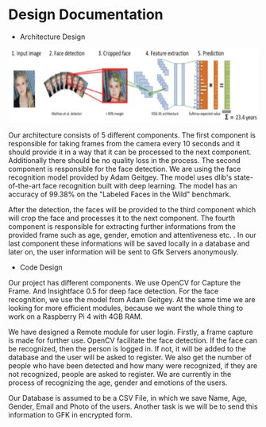 # Design Documentation
- Architecture Design
<p align="center">
<img height="150" src="https://github.com/amosproj/amos2021ws04-auto-panelist-detection/blob/main/Documentation/Design_pipeline.jpg?raw=true">
</p>

Our architecture consists of 5 different components. The first component is responsible for taking frames from the camera every 10 seconds and it should provide it in a way that it can be processed to the next component. Additionally there should be no quality loss in the process. The second component is responsible for the face detection. We are using the face recognition model provided by Adam Geitgey. The model uses dlib's state-of-the-art face recognition built with deep learning. The model has an accuracy of 99.38% on the "Labeled Faces in the Wild" benchmark.

After the detection, the faces will be provided to the third component which will crop the face and processes it to the next component. The fourth component is responsible for extracting further informations from the provided frame such as age, gender, emotion and attentiveness etc. . In our last component these informations will be saved locally in a database and later on, the user information will be sent to Gfk Servers anonymously.

- Code Design

Our project has different components. We use OpenCV for Capture the Frame. And Insightface 0.5 for deep face detection. For the face recognition, we use the model from Adam Geitgey.  At the same time we are looking for more efficient modules, because we want the whole thing to work on a Raspberry Pi 4 with 4GB RAM.

We have designed a Remote module for user login. Firstly, a frame capture is made for further use. OpenCV facilitate the face detection. If the face can be recognized, then the person is logged in. If not, it will be added to the database and the user will be asked to register. We also get the number of people who have been detected and how many were recognized, if they are not recognized, people are asked to register. We are currently in the process of recognizing the age, gender and emotions of the users.

Our Database is assumed to be a CSV File, in which we save Name, Age, Gender, Email and Photo of the users. Another task is we will be to send this information to GFK in encrypted form.
